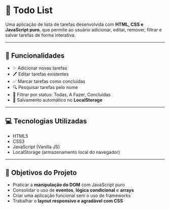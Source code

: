 # 📝 Todo List

Uma aplicação de lista de tarefas desenvolvida com **HTML, CSS e JavaScript puro**, que permite ao usuário adicionar, editar, remover, filtrar e salvar tarefas de forma interativa.

---

## 🚀 Funcionalidades

- ✨ Adicionar novas tarefas  
- 🖊️ Editar tarefas existentes  
- ✅ Marcar tarefas como concluídas  
- 🔍 Pesquisar tarefas pelo nome  
- 📂 Filtrar por status: Todas, A Fazer, Concluídas  
- 💾 Salvamento automático no **LocalStorage**

---

## 💻 Tecnologias Utilizadas

- HTML5  
- CSS3  
- JavaScript (Vanilla JS)  
- LocalStorage (armazenamento local do navegador)

---

## 🎯 Objetivos do Projeto

- Praticar a **manipulação do DOM** com JavaScript puro  
- Consolidar o uso de **eventos**, **lógica condicional** e **arrays**  
- Criar uma aplicação funcional sem o uso de frameworks  
- Trabalhar o **layout responsivo e agradável com CSS**


